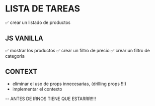 # LISTA DE TAREAS 
✅ crear un listado de productos

## JS VANILLA
✅ mostrar los productos
✅ crear un filtro de precio
✅ crear un filtro de categoria

## CONTEXT 
- eliminar el uso de props innecesarias, (drilling props !!!)
- implementar el contexto 

-- ANTES DE IRNOS TIENE QUE ESTARRR!!!!